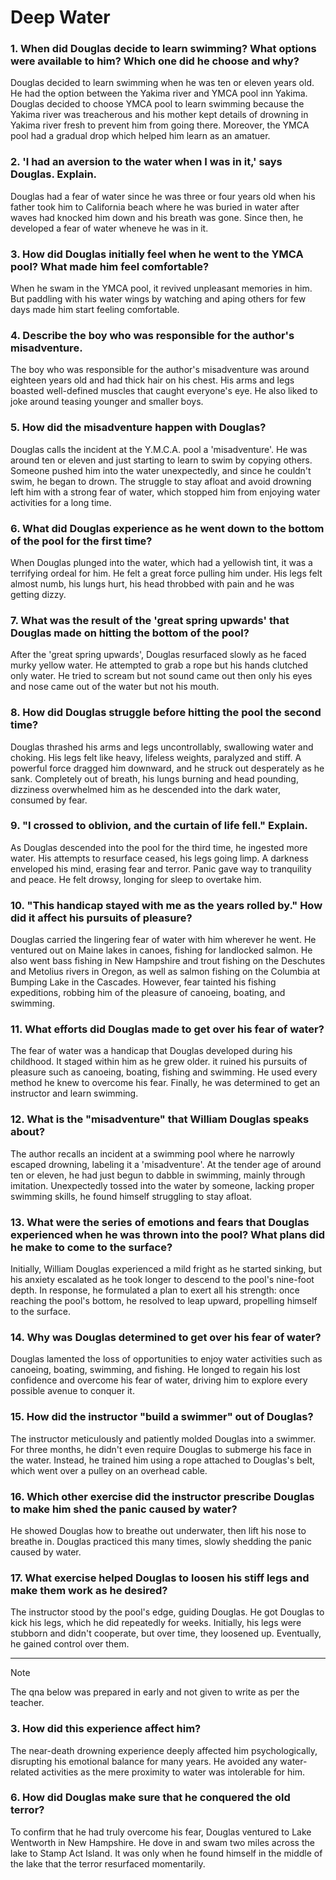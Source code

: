 # Deep Water 

### 1. When did Douglas decide to learn swimming? What options were available to him? Which one did he choose and why? 
Douglas decided to learn swimming when he was ten or eleven years old.  
He had the option between the Yakima river and YMCA pool inn Yakima.  
Douglas decided to  choose YMCA pool to learn swimming because the Yakima river was treacherous and his mother kept details of drowning in Yakima river fresh to prevent him from going there. Moreover, the YMCA pool had a gradual drop which helped him learn as an amatuer. 

### 2. 'I had an aversion to the water when I was in it,' says Douglas. Explain. 
Douglas had a fear of water since he was three or four years old when his father took him to California beach where he was buried in water after waves had knocked him down and his breath was gone. Since then, he developed a fear of water wheneve he was in it. 

### 3. How did Douglas initially feel when he went to the YMCA pool? What made him feel comfortable? 
When he swam in the YMCA pool, it revived unpleasant memories in him. But paddling with his water wings by watching and aping others for few days made him start feeling comfortable. 

### 4. Describe the boy who was responsible for the author's misadventure.
The boy who was responsible for the author's misadventure was around eighteen years old and had thick hair on his chest. His arms and legs boasted well-defined muscles that caught everyone's eye. He also liked to joke around teasing younger and smaller boys. 

### 5. How did the misadventure happen with Douglas? 
Douglas calls the incident at the Y.M.C.A. pool a 'misadventure'. He was around ten or eleven and just starting to learn to swim by copying others. Someone pushed him into the water unexpectedly, and since he couldn't swim, he began to drown. The struggle to stay afloat and avoid drowning left him with a strong fear of water, which stopped him from enjoying water activities for a long time.

### 6. What did Douglas experience as he went down to the bottom of the pool for the first time?
When Douglas plunged into the water, which had a yellowish tint, it was a terrifying ordeal for him. He felt a great force pulling him under. His legs felt almost numb, his lungs hurt, his head throbbed with pain and he was getting dizzy. 

### 7. What was the result of the 'great spring upwards' that Douglas made on hitting the bottom of the pool? 
After the 'great spring upwards', Douglas resurfaced slowly as he faced murky yellow water. He attempted to grab a rope but his hands clutched only water. He tried to scream but not sound came out then only his eyes and nose came out of the water but not his mouth. 

### 8. How did Douglas struggle before hitting the pool the second time? 
Douglas thrashed his arms and legs uncontrollably, swallowing water and choking. His legs felt like heavy, lifeless weights, paralyzed and stiff. A powerful force dragged him downward, and he struck out desperately as he sank. Completely out of breath, his lungs burning and head pounding, dizziness overwhelmed him as he descended into the dark water, consumed by fear.

### 9. "I crossed to oblivion, and the curtain of life fell." Explain.
As Douglas descended into the pool for the third time, he ingested more water. His attempts to resurface ceased, his legs going limp. A darkness enveloped his mind, erasing fear and terror. Panic gave way to tranquility and peace. He felt drowsy, longing for sleep to overtake him.

### 10. "This handicap stayed with me as the years rolled by." How did it affect his pursuits of pleasure? 
Douglas carried the lingering fear of water with him wherever he went. He ventured out on Maine lakes in canoes, fishing for landlocked salmon. He also went bass fishing in New Hampshire and trout fishing on the Deschutes and Metolius rivers in Oregon, as well as salmon fishing on the Columbia at Bumping Lake in the Cascades. However, fear tainted his fishing expeditions, robbing him of the pleasure of canoeing, boating, and swimming.

### 11. What efforts did Douglas made to get over his fear of water? 
The fear of water was a handicap that Douglas developed during his childhood. It staged within him as he grew older. it ruined his pursuits of pleasure such as canoeing, boating, fishing and swimming. He used every method he knew to overcome his fear. Finally, he was determined to get an instructor and learn swimming. 

### 12. What is the "misadventure" that William Douglas speaks about? 
The author recalls an incident at a swimming pool where he narrowly escaped drowning, labeling it a 'misadventure'. At the tender age of around ten or eleven, he had just begun to dabble in swimming, mainly through imitation. Unexpectedly tossed into the water by someone, lacking proper swimming skills, he found himself struggling to stay afloat.

### 13. What were the series of emotions and fears that Douglas experienced when he was thrown into the pool? What plans did he make to come to the surface? 
Initially, William Douglas experienced a mild fright as he started sinking, but his anxiety escalated as he took longer to descend to the pool's nine-foot depth. In response, he formulated a plan to exert all his strength: once reaching the pool's bottom, he resolved to leap upward, propelling himself to the surface.

### 14. Why was Douglas determined to get over his fear of water? 
Douglas lamented the loss of opportunities to enjoy water activities such as canoeing, boating, swimming, and fishing. He longed to regain his lost confidence and overcome his fear of water, driving him to explore every possible avenue to conquer it.

### 15. How did the instructor "build a swimmer" out of Douglas? 
The instructor meticulously and patiently molded Douglas into a swimmer. For three months, he didn't even require Douglas to submerge his face in the water. Instead, he trained him using a rope attached to Douglas's belt, which went over a pulley on an overhead cable.

### 16. Which other exercise did the instructor prescribe Douglas to make him shed the panic caused by water? 
He showed Douglas how to breathe out underwater, then lift his nose to breathe in. Douglas practiced this many times, slowly shedding the panic caused by water.

### 17. What exercise helped Douglas to loosen his stiff legs and make them work as he desired?
The instructor stood by the pool's edge, guiding Douglas. He got Douglas to kick his legs, which he did repeatedly for weeks. Initially, his legs were stubborn and didn't cooperate, but over time, they loosened up. Eventually, he gained control over them.

----------

> [!NOTE]
> The qna below was prepared in early and not given to write as per the teacher. 

### 3. How did this experience affect him? 

The near-death drowning experience deeply affected him psychologically, disrupting his emotional balance for many years. He avoided any water-related activities as the mere proximity to water was intolerable for him.

### 6. How did Douglas make sure that he conquered the old terror?

To confirm that he had truly overcome his fear, Douglas ventured to Lake Wentworth in New Hampshire. He dove in and swam two miles across the lake to Stamp Act Island. It was only when he found himself in the middle of the lake that the terror resurfaced momentarily.